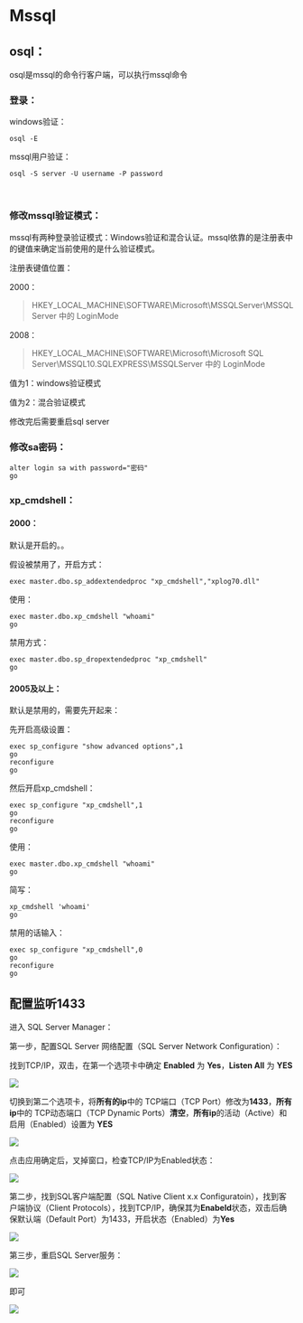 # Mssql

## osql： ##

osql是mssql的命令行客户端，可以执行mssql命令


### 登录： ###

windows验证：

	osql -E


mssql用户验证：

	osql -S server -U username -P password

<br>

### 修改mssql验证模式： ###

mssql有两种登录验证模式：Windows验证和混合认证。mssql依靠的是注册表中的键值来确定当前使用的是什么验证模式。

注册表键值位置：

2000：

>HKEY_LOCAL_MACHINE\SOFTWARE\Microsoft\MSSQLServer\MSSQLServer 中的 LoginMode

2008：

>HKEY_LOCAL_MACHINE\SOFTWARE\Microsoft\Microsoft SQL Server\MSSQL10.SQLEXPRESS\MSSQLServer 中的 LoginMode

值为1：windows验证模式

值为2：混合验证模式


修改完后需要重启sql server


### 修改sa密码： ###

	alter login sa with password="密码"
	go



### xp_cmdshell： ###

#### 2000： ####

默认是开启的。。

假设被禁用了，开启方式：

	exec master.dbo.sp_addextendedproc "xp_cmdshell","xplog70.dll"

使用：

	exec master.dbo.xp_cmdshell "whoami"
	go

禁用方式：

	exec master.dbo.sp_dropextendedproc "xp_cmdshell"
	go

#### 2005及以上： ####

默认是禁用的，需要先开起来：

先开启高级设置：

	exec sp_configure "show advanced options",1
	go
	reconfigure
	go

然后开启xp_cmdshell：

	exec sp_configure "xp_cmdshell",1
	go
	reconfigure
	go

使用：
	
	exec master.dbo.xp_cmdshell "whoami"
	go

简写：

	xp_cmdshell 'whoami'
	go

禁用的话输入：

	exec sp_configure "xp_cmdshell",0
	go
	reconfigure
	go


## 配置监听1433 ##

进入 SQL Server Manager：

第一步，配置SQL Server 网络配置（SQL Server Network Configuration）：

找到TCP/IP，双击，在第一个选项卡中确定 **Enabled** 为 **Yes**，**Listen All** 为 **YES**

![](./mssql/1.png)

切换到第二个选项卡，将**所有的ip**中的 TCP端口（TCP Port）修改为**1433**，**所有ip**中的 TCP动态端口（TCP Dynamic Ports）**清空**，**所有ip**的活动（Active）和启用（Enabled）设置为 **YES**


![](./mssql/2.png)


点击应用确定后，叉掉窗口，检查TCP/IP为Enabled状态：

![](./mssql/3.png)

第二步，找到SQL客户端配置（SQL Native Client x.x Configuratoin），找到客户端协议（Client Protocols），找到TCP/IP，确保其为**Enabeld**状态，双击后确保默认端（Default Port）为1433，开启状态（Enabled）为**Yes**

![](./mssql/4.png)

第三步，重启SQL Server服务：

![](./mssql/5.png)

即可

![](./mssql/6.png)